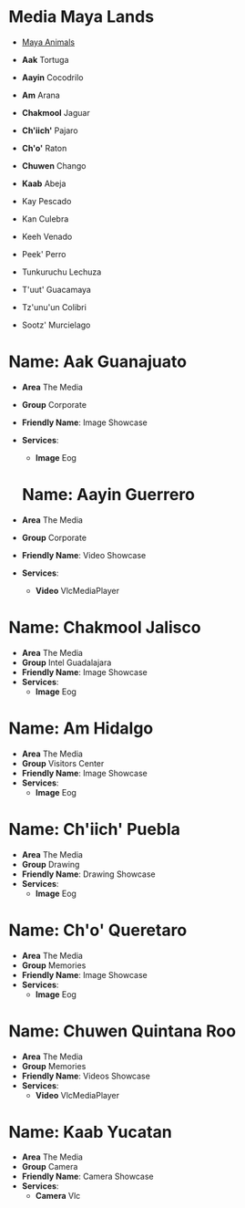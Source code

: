 # Media Maya Lands

- [Maya Animals](http://www.native-languages.org/maya_animals.htm)

- __Aak__ Tortuga
- __Aayin__ Cocodrilo
- __Am__ Arana
- __Chakmool__ Jaguar
- __Ch'iich'__ Pajaro
- __Ch'o'__ Raton
- __Chuwen__ Chango
- __Kaab__ Abeja
- Kay Pescado
- Kan Culebra
- Keeh Venado
- Peek' Perro
- Tunkuruchu Lechuza
- T'uut' Guacamaya
- Tz'unu'un Colibri
- Sootz' Murcielago

# Name: Aak Guanajuato

* **Area** The Media
* **Group** Corporate
* **Friendly Name**: Image Showcase
* **Services**:
  * **Image** Eog

  # Name: Aayin Guerrero

* **Area** The Media
* **Group** Corporate
* **Friendly Name**: Video Showcase
* **Services**:
  * **Video** VlcMediaPlayer

# Name: Chakmool Jalisco

* **Area** The Media
* **Group** Intel Guadalajara
* **Friendly Name**: Image Showcase
* **Services**:
  * **Image** Eog

# Name: Am Hidalgo

* **Area** The Media
* **Group** Visitors Center
* **Friendly Name**: Image Showcase
* **Services**:
  * **Image** Eog

# Name: Ch'iich' Puebla

* **Area** The Media
* **Group** Drawing
* **Friendly Name**: Drawing Showcase
* **Services**:
  * **Image** Eog

# Name: Ch'o' Queretaro

* **Area** The Media
* **Group** Memories
* **Friendly Name**: Image Showcase
* **Services**:
  * **Image** Eog

# Name: Chuwen Quintana Roo

* **Area** The Media
* **Group** Memories
* **Friendly Name**: Videos Showcase
* **Services**:
  * **Video** VlcMediaPlayer

# Name: Kaab Yucatan

* **Area** The Media
* **Group** Camera
* **Friendly Name**: Camera Showcase
* **Services**:
  * **Camera** Vlc

